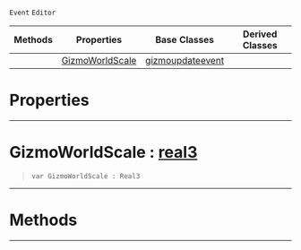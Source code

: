  `Event` `Editor`



|Methods|Properties|Base Classes|Derived Classes|
|---|---|---|---|
| |[ GizmoWorldScale](https://plasmaengine.github.io/PlasmaDocs/Plasma1/C++/code_reference/class_reference/scalegizmoupdateevent.markdown#gizmoworldscale-plasma-eng)|[gizmoupdateevent](https://plasmaengine.github.io/PlasmaDocs/Plasma1/C++/code_reference/class_reference/gizmoupdateevent.markdown)| |


 #  Properties


---  
 #  GizmoWorldScale : [real3](https://plasmaengine.github.io/PlasmaDocs/Plasma1/C++/code_reference/lightning_base_types/real3.markdown)

> 
> ``` lang=cpp, name=Lightning
> var GizmoWorldScale : Real3


---  
 #  Methods


---  
 

 